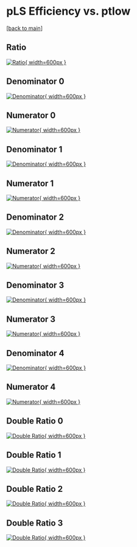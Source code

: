 # pLS Efficiency vs. ptlow

[[back to main](./)]



## Ratio

[![Ratio](../mtv/var/pLS_xtr_13_0_eff_ptlow.png){ width=600px }](../mtv/var/pLS_xtr_13_0_eff_ptlow.pdf)

## Denominator 0

[![Denominator](../mtv/den/pLS_xtr_13_0_eff_ptlow_den0.png){ width=600px }](../mtv/den/pLS_xtr_13_0_eff_ptlow_den0.pdf)

## Numerator 0

[![Numerator](../mtv/num/pLS_xtr_13_0_eff_ptlow_num0.png){ width=600px }](../mtv/num/pLS_xtr_13_0_eff_ptlow_num0.pdf)

## Denominator 1

[![Denominator](../mtv/den/pLS_xtr_13_0_eff_ptlow_den1.png){ width=600px }](../mtv/den/pLS_xtr_13_0_eff_ptlow_den1.pdf)

## Numerator 1

[![Numerator](../mtv/num/pLS_xtr_13_0_eff_ptlow_num1.png){ width=600px }](../mtv/num/pLS_xtr_13_0_eff_ptlow_num1.pdf)

## Denominator 2

[![Denominator](../mtv/den/pLS_xtr_13_0_eff_ptlow_den2.png){ width=600px }](../mtv/den/pLS_xtr_13_0_eff_ptlow_den2.pdf)

## Numerator 2

[![Numerator](../mtv/num/pLS_xtr_13_0_eff_ptlow_num2.png){ width=600px }](../mtv/num/pLS_xtr_13_0_eff_ptlow_num2.pdf)

## Denominator 3

[![Denominator](../mtv/den/pLS_xtr_13_0_eff_ptlow_den3.png){ width=600px }](../mtv/den/pLS_xtr_13_0_eff_ptlow_den3.pdf)

## Numerator 3

[![Numerator](../mtv/num/pLS_xtr_13_0_eff_ptlow_num3.png){ width=600px }](../mtv/num/pLS_xtr_13_0_eff_ptlow_num3.pdf)

## Denominator 4

[![Denominator](../mtv/den/pLS_xtr_13_0_eff_ptlow_den4.png){ width=600px }](../mtv/den/pLS_xtr_13_0_eff_ptlow_den4.pdf)

## Numerator 4

[![Numerator](../mtv/num/pLS_xtr_13_0_eff_ptlow_num4.png){ width=600px }](../mtv/num/pLS_xtr_13_0_eff_ptlow_num4.pdf)

## Double Ratio 0

[![Double Ratio](../mtv/ratio/pLS_xtr_13_0_eff_ptlow_ratio0.png){ width=600px }](../mtv/ratio/pLS_xtr_13_0_eff_ptlow_ratio0.pdf)

## Double Ratio 1

[![Double Ratio](../mtv/ratio/pLS_xtr_13_0_eff_ptlow_ratio1.png){ width=600px }](../mtv/ratio/pLS_xtr_13_0_eff_ptlow_ratio1.pdf)

## Double Ratio 2

[![Double Ratio](../mtv/ratio/pLS_xtr_13_0_eff_ptlow_ratio2.png){ width=600px }](../mtv/ratio/pLS_xtr_13_0_eff_ptlow_ratio2.pdf)

## Double Ratio 3

[![Double Ratio](../mtv/ratio/pLS_xtr_13_0_eff_ptlow_ratio3.png){ width=600px }](../mtv/ratio/pLS_xtr_13_0_eff_ptlow_ratio3.pdf)

